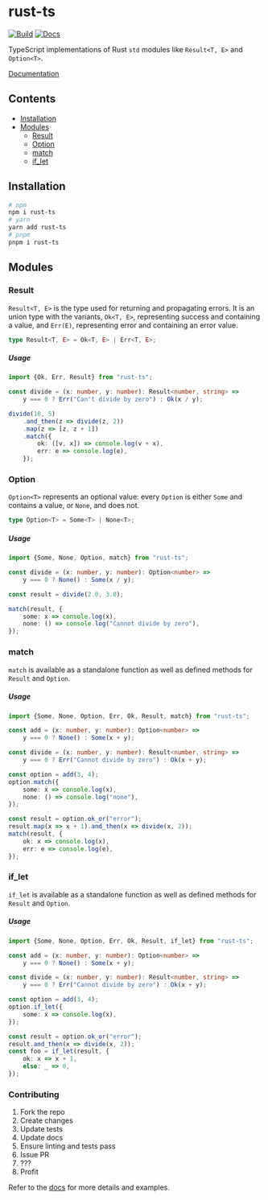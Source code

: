 # rust-ts

[![Build](https://github.com/drewxs/rust-ts/actions/workflows/release.yml/badge.svg)](https://github.com/drewxs/rust-ts/actions/workflows/release.yml)
[![Docs](https://img.shields.io/github/deployments/drewxs/rust-ts/production?label=Docs&logo=vercel&logoColor=white)](https://rust-ts.vercel.app/)

TypeScript implementations of Rust `std` modules like `Result<T, E>` and `Option<T>`.

[Documentation](https://rust-ts.vercel.app/)

## Contents

-   [Installation](#Installation)
-   [Modules](#Modules)
    -   [Result](#Result)
    -   [Option](#Option)
    -   [match](#match)
    -   [if_let](#if_let)

## Installation

```bash
# npm
npm i rust-ts
# yarn
yarn add rust-ts
# pnpm
pnpm i rust-ts
```

## Modules

### Result

`Result<T, E>` is the type used for returning and propagating errors. It is an union type with the variants, `Ok<T, E>`, representing success and containing a value, and `Err(E)`, representing error and containing an error value.

```typescript
type Result<T, E> = Ok<T, E> | Err<T, E>;
```

##### Usage

```typescript
import {Ok, Err, Result} from "rust-ts";

const divide = (x: number, y: number): Result<number, string> =>
    y === 0 ? Err("Can't divide by zero") : Ok(x / y);

divide(10, 5)
    .and_then(z => divide(z, 2))
    .map(z => [z, z + 1])
    .match({
        ok: ([v, x]) => console.log(v + x),
        err: e => console.log(e),
    });
```

### Option

`Option<T>` represents an optional value: every `Option` is either `Some` and contains a value, or `None`, and does not.

```typescript
type Option<T> = Some<T> | None<T>;
```

##### Usage

```typescript
import {Some, None, Option, match} from "rust-ts";

const divide = (x: number, y: number): Option<number> =>
    y === 0 ? None() : Some(x / y);

const result = divide(2.0, 3.0);

match(result, {
    some: x => console.log(x),
    none: () => console.log("Cannot divide by zero"),
});
```

### match

`match` is available as a standalone function as well as defined methods for `Result` and `Option`.

##### Usage

```typescript
import {Some, None, Option, Err, Ok, Result, match} from "rust-ts";

const add = (x: number, y: number): Option<number> =>
    y === 0 ? None() : Some(x + y);

const divide = (x: number, y: number): Result<number, string> =>
    y === 0 ? Err("Cannot divide by zero") : Ok(x + y);

const option = add(3, 4);
option.match({
    some: x => console.log(x),
    none: () => console.log("none"),
});

const result = option.ok_or("error");
result.map(x => x + 1).and_then(x => divide(x, 2));
match(result, {
    ok: x => console.log(x),
    err: e => console.log(e),
});
```

### if_let

`if_let` is available as a standalone function as well as defined methods for `Result` and `Option`.

##### Usage

```typescript
import {Some, None, Option, Err, Ok, Result, if_let} from "rust-ts";

const add = (x: number, y: number): Option<number> =>
    y === 0 ? None() : Some(x + y);

const divide = (x: number, y: number): Result<number, string> =>
    y === 0 ? Err("Cannot divide by zero") : Ok(x + y);

const option = add(3, 4);
option.if_let({
    some: x => console.log(x),
});

const result = option.ok_or("error");
result.and_then(x => divide(x, 2));
const foo = if_let(result, {
    ok: x => x + 1,
    else: _ => 0,
});
```

### Contributing

1. Fork the repo
2. Create changes
3. Update tests
4. Update docs
5. Ensure linting and tests pass
6. Issue PR
7. ???
8. Profit

Refer to the [docs](https://rust-ts.vercel.app/) for more details and examples.
